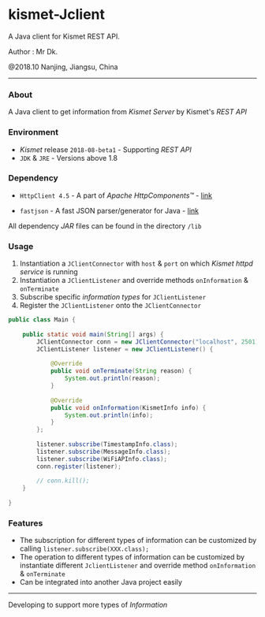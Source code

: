 # kismet-Jclient
A Java client for Kismet REST API.

Author : Mr Dk.

@2018.10 Nanjing, Jiangsu, China

---

### About

A Java client to get information from _Kismet Server_ by Kismet's _REST API_

### Environment

* _Kismet_ release `2018-08-beta1` - Supporting _REST API_
* `JDK` & `JRE` - Versions above 1.8

### Dependency

* `HttpClient 4.5` - A part of _Apache HttpComponents&trade;_ - [link](http://hc.apache.org/)

* `fastjson` - A fast JSON parser/generator for Java - [link](https://github.com/alibaba/fastjson/wiki)

All dependency _JAR_ files can be found in the directory `/lib`

### Usage

1. Instantiation a `JClientConnector` with `host` & `port` on which _Kismet httpd service_ is running
2. Instantiation a `JClientListener` and override methods `onInformation` & `onTerminate`
3. Subscribe specific _information types_ for `JClientListener`
4. Register the `JClientListener` onto the `JClientConnector`

```java
public class Main {
    
    public static void main(String[] args) {
        JClientConnector conn = new JClientConnector("localhost", 2501);
        JClientListener listener = new JClientListener() {
            
            @Override
            public void onTerminate(String reason) {
                System.out.println(reason);
            }
        
            @Override
            public void onInformation(KismetInfo info) {
                System.out.println(info);
            }
        };
        
        listener.subscribe(TimestampInfo.class);
        listener.subscribe(MessageInfo.class);
        listener.subscribe(WiFiAPInfo.class);
        conn.register(listener);
        
        // conn.kill();
    }
    
}
```

### Features

* The subscription for different types of information can be customized by calling `listener.subscribe(XXX.class);`
* The operation to different types of information can be customized by instantiate different `JclientListener` and override method `onInformation` & `onTerminate`
* Can be integrated into another Java project easily

---

Developing to support more types of _Information_